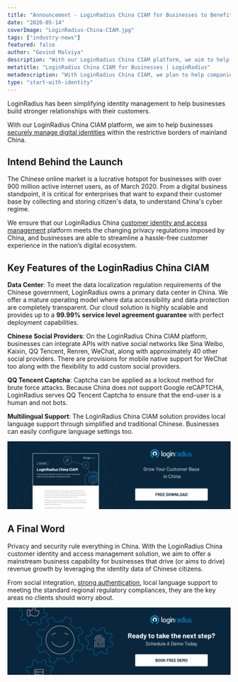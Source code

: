 ```yaml
---
title: "Announcement - LoginRadius China CIAM for Businesses to Benefit From Its Lucrative Market"
date: "2020-05-14"
coverImage: "LoginRadius-China-CIAM.jpg"
tags: ["industry-news"]
featured: false 
author: "Govind Malviya"
description: "With our LoginRadius China CIAM platform, we aim to help businesses securely manage digital identities within the restrictive borders of mainland China."
metatitle: "LoginRadius China CIAM for Businesses | LoginRadius"
metadescription: "With LoginRadius China CIAM, we plan to help companies handle digital identities securely within the constraining boundaries of mainland China."
type: "start-with-identity"
---
```


LoginRadius has been simplifying identity management to help businesses build stronger relationships with their customers.

With our LoginRadius China CIAM platform, we aim to help businesses [securely manage digital identities](https://www.loginradius.com/blog/2019/10/digital-identity-management/) within the restrictive borders of mainland China.

## Intend Behind the Launch

The Chinese online market is a lucrative hotspot for businesses with over 900 million active internet users, as of March 2020. From a digital business standpoint, it is critical for enterprises that want to expand their customer base by collecting and storing citizen's data, to understand China's cyber regime.

We ensure that our LoginRadius China [customer identity and access management](https://www.loginradius.com/blog/2019/06/customer-identity-and-access-management/) platform meets the changing privacy regulations imposed by China, and businesses are able to streamline a hassle-free customer experience in the nation’s digital ecosystem.

## Key Features of the LoginRadius China CIAM

**Data Center**: To meet the data localization regulation requirements of the Chinese government, LoginRadius owns a primary data center in China. We offer a mature operating model where data accessibility and data protection are completely transparent. Our cloud solution is highly scalable and provides up to a **99.99% service level agreement guarantee** with perfect deployment capabilities. 

**Chinese Social Providers**: On the LoginRadius China CIAM platform, businesses can integrate APIs with native social networks like Sina Weibo, Kaixin, QQ Tencent, Renren, WeChat, along with approximately 40 other social providers. There are provisions for mobile native support for WeChat too along with the flexibility to add custom social providers.  

**QQ Tencent Captcha**: Captcha can be applied as a lockout method for brute force attacks. Because China does not support Google reCAPTCHA, LoginRadius serves QQ Tencent Captcha to ensure that the end-user is a human and not bots.

**Multilingual Support**: The LoginRadius China CIAM solution provides local language support through simplified and traditional Chinese. Businesses can easily configure language settings too.

[![Loginradius ciam china datasheet](DS-Product-Chinese-CIAM-1024x310.png)](https://www.loginradius.com/resource/loginradius-china-ciam)

## A Final Word

Privacy and security rule everything in China. With the LoginRadius China customer identity and access management solution, we aim to offer a mainstream business capability for businesses that drive (or aims to drive) revenue growth by leveraging the identity data of Chinese citizens.

From social integration, [strong authentication](https://www.loginradius.com/multi-factor-authentication/), local language support to meeting the standard regional regulatory compliances, they are the key areas no clients should worry about.

[![Book-a-demo-loginradius](BD-Developers2-1024x310.png)](https://www.loginradius.com/book-a-demo/)
